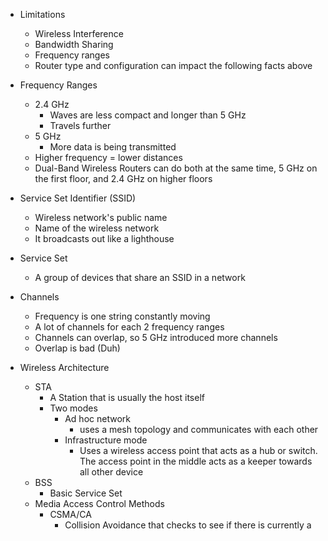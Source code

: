 - Limitations
	- Wireless Interference
	- Bandwidth Sharing
	- Frequency ranges
	- Router type and configuration can impact the following facts above

- Frequency Ranges
	- 2.4 GHz
		- Waves are less compact and longer than 5 GHz
		- Travels further
	- 5 GHz
		- More data is being transmitted
	- Higher frequency = lower distances 
	- Dual-Band Wireless Routers can do both at the same time, 5 GHz on the first floor, and 2.4 GHz on higher floors 

- Service Set Identifier (SSID) 
	- Wireless network's public name
	- Name of the wireless network 
	- It broadcasts out like a lighthouse

- Service Set 
	- A group of devices that share an SSID in a network

- Channels
	- Frequency is one string constantly moving 
	- A lot of channels for each 2 frequency ranges
	- Channels can overlap, so 5 GHz introduced more channels 
	- Overlap is bad (Duh)

- Wireless Architecture 
	- STA 
		- A Station that is usually the host itself
		- Two modes 
			- Ad hoc network 
				-  uses a mesh topology and communicates with each other
			- Infrastructure mode
				- Uses a wireless access point that acts as a hub or switch. The access point in the middle acts as a keeper towards all other device
	- BSS 
		- Basic Service Set
	- Media Access Control Methods
		- CSMA/CA
			- Collision Avoidance that checks to see if there is currently a 

